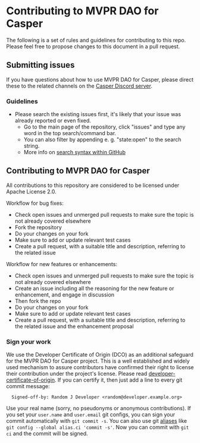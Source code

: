 # Contributing to MVPR DAO for Casper

The following is a set of rules and guidelines for contributing to this repo. Please feel free to propose changes to this document in a pull request.

## Submitting issues

If you have questions about how to use MVPR DAO for Casper, please direct these to the related channels on the [Casper Discord server](https://discord.gg/caspernetwork).

### Guidelines
* Please search the existing issues first, it's likely that your issue was already reported or even fixed.
  - Go to the main page of the repository, click "issues" and type any word in the top search/command bar.
  - You can also filter by appending e. g. "state:open" to the search string.
  - More info on [search syntax within GitHub](https://help.github.com/articles/searching-issues)

## Contributing to MVPR DAO for Casper

All contributions to this repository are considered to be licensed under Apache License 2.0.

Workflow for bug fixes:
* Check open issues and unmerged pull requests to make sure the topic is not already covered elsewhere
* Fork the repository
* Do your changes on your fork
* Make sure to add or update relevant test cases
* Create a pull request, with a suitable title and description, referring to the related issue

Workflow for new features or enhancements:
* Check open issues and unmerged pull requests to make sure the topic is not already covered elsewhere
* Create an issue including all the reasoning for the new feature or enhancement, and engage in discussion
* Then fork the repo
* Do your changes on your fork
* Make sure to add or update relevant test cases
* Create a pull request, with a suitable title and description, referring to the related issue and the enhancement proposal

### Sign your work

We use the Developer Certificate of Origin (DCO) as an additional safeguard
for the MVPR DAO for Casper project. This is a well established and widely used
mechanism to assure contributors have confirmed their right to license
their contribution under the project's license.
Please read [developer-certificate-of-origin](https://github.com/make-software/dao-contracts/blob/develop/.github/developer-certificate-of-origin).
If you can certify it, then just add a line to every git commit message:

````
  Signed-off-by: Random J Developer <random@developer.example.org>
````

Use your real name (sorry, no pseudonyms or anonymous contributions).
If you set your `user.name` and `user.email` git configs, you can sign your
commit automatically with `git commit -s`. You can also use git [aliases](https://git-scm.com/book/tr/v2/Git-Basics-Git-Aliases)
like `git config --global alias.ci 'commit -s'`. Now you can commit with
`git ci` and the commit will be signed.

